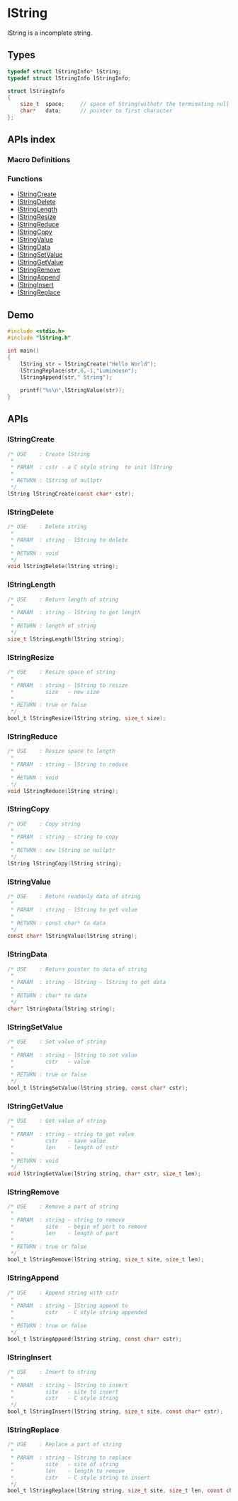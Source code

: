 # lString
lString is a incomplete string.

## Types
```C
typedef struct lStringInfo* lString;
typedef struct lStringInfo lStringInfo;

struct lStringInfo
{
    size_t  space;     // space of String(withotr the terminating null )
    char*   data;      // pointer to first character
};
```

## APIs index

### Macro Definitions

### Functions
* [lStringCreate](#lstringcreate)  
* [lStringDelete](#lstringdelete)
* [lStringLength](#lstringlength)
* [lStringResize](#lstringresize)
* [lStringReduce](#lstringreduce)
* [lStringCopy](#lstringcopy)
* [lStringValue](#lstringvalue)
* [lStringData](#lstringdata)
* [lStringSetValue](#lstringsetvalue)
* [lStringGetValue](#lstringgetvalue)
* [lStringRemove](#lstringremove)
* [lStringAppend](#lstringappend)
* [lStringInsert](#lstringinsert)
* [lStringReplace](#lstringreplace)


## Demo 
```C
#include <stdio.h>
#include "lString.h"

int main()
{
	lString str = lStringCreate("Hello World");
	lStringReplace(str,6,-1,"Luminouse");
	lStringAppend(str," String");
	
	printf("%s\n",lStringValue(str));
}
```

## APIs

### lStringCreate
```C
/* USE    : Create lString
 * 
 * PARAM  : cstr - a C style string  to init lString
 *
 * RETURN : lString of nullptr
 */
lString lStringCreate(const char* cstr);
```

### lStringDelete
```C
/* USE    : Delete string
 *
 * PARAM  : string - lString to delete
 *
 * RETURN : void
 */
void lStringDelete(lString string);
```

### lStringLength
```C
/* USE    : Return length of string
 *
 * PARAM  : string - lString to get length
 *
 * RETURN : length of string
 */
size_t lStringLength(lString string);
```

### lStringResize
```C
/* USE    : Resize space of string
 *
 * PARAM  : string - lString to resize
 *          size   - new size
 *
 * RETURN : true or false
 */
bool_t lStringResize(lString string, size_t size);
```

### lStringReduce
```C
/* USE    : Resize space to length
 *
 * PARAM  : string - lString to reduce
 *
 * RETURN : void
 */
void lStringReduce(lString string);
```

### lStringCopy
```C
/* USE    : Copy string
 *
 * PARAM  : string - string to copy
 *
 * RETURN : new lString or nullptr
 */
lString lStringCopy(lString string);
```

### lStringValue
```C
/* USE    : Return readonly data of string
 *
 * PARAM  : string - lString to get value
 *
 * RETURN : const char* to data
 */
const char* lStringValue(lString string);
```

### lStringData
```C
/* USE    : Return pointer to data of string
 *
 * PARAM  : string - lString - lString to get data
 *
 * RETURN : char* to data
 */
char* lStringData(lString string);
```



### lStringSetValue
```C
/* USE    : Set value of string
 *
 * PARAM  : string - lString to set value
 *          cstr   - value
 * 
 * RETURN : true or false
 */
bool_t lStringSetValue(lString string, const char* cstr);
```

### lStringGetValue
```C
/* USE    : Get value of string
 *
 * PARAM  : string - string to get value
 *          cstr   - save value
 *          len    - length of cstr
 *
 * RETURN : void
 */
void lStringGetValue(lString string, char* cstr, size_t len);
```

### lStringRemove
```C
/* USE    : Remove a part of string
 *
 * PARAM  : string - string to remove
 *          site   - begin of part to remove
 *          len    - length of part
 *
 * RETURN : true or false
 */
bool_t lStringRemove(lString string, size_t site, size_t len);
```

### lStringAppend
```C
/* USE    : Append string with cstr
 *
 * PARAM  : string - lString append to
 *          cstr   - C style string appended
 *
 * RETURN : true or false
 */
bool_t lStringAppend(lString string, const char* cstr);
```

### lStringInsert
```C
/* USE    : Insert to string
 * 
 * PARAM  : string - lString to insert
 *          site   - site to insert
 *          cstr   - C style string
 */
bool_t lStringInsert(lString string, size_t site, const char* cstr);
```

### lStringReplace
```C
/* USE    : Replace a part of string
 *
 * PARAM  : string - lString to replace
 *          site   - site of string
 *          len    - length to remove
 *          cstr   - C style string to insert
 */
bool_t lStringReplace(lString string, size_t site, size_t len, const char* cstr);
```